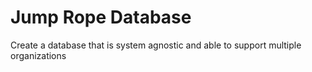 # Jump Rope Database
Create a database that is system agnostic and able to support multiple organizations

